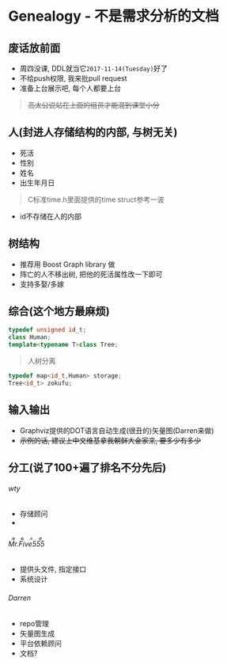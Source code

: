 # Genealogy - 不是需求分析的文档

## 废话放前面

* 周四没课, DDL就当它`2017-11-14(Tuesday)`好了
* 不给push权限, 我来批pull request
* 准备上台展示吧, 每个人都要上台
><del>高太公说站在上面的组员才能混到课堂小分</del>

## 人(封进人存储结构的内部, 与树无关)

* 死活
* 性别
* 姓名
* 出生年月日
>C标准time.h里面提供的time struct参考一波

* id不存储在人的内部


## 树结构

* 推荐用 Boost Graph library 做
* 阵亡的人不移出树, 把他的死活属性改一下即可
* 支持多娶/多嫁

## 综合(这个地方最麻烦)

```c++
typedef unsigned id_t;
class Human;
template<typename T>class Tree;
```
>人树分离

```c++
typedef map<id_t,Human> storage;
Tree<id_t> zokufu;
```

## 输入输出

* Graphviz提供的DOT语言自动生成(很丑的)矢量图(Darren来做)
* <del>示例的话, 建议上中文维基拿我朝鲜大金家来, 要多少有多少</del>

## 分工(说了100+遍了排名不分先后)

###### wty

* 存储顾问
* 

###### <ruby>Mr.Five555<rt>海龟大佬</rt></ruby>

* 提供头文件, 指定接口
* 系统设计

###### Darren

* repo管理
* 矢量图生成
* 平台依赖顾问
* 文档?




